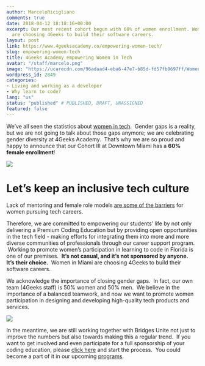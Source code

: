 ```yaml
---
author: MarceloRicigliano
comments: true
date: 2018-04-12 18:18:16+00:00
excerpt: Our most recent cohort begun with 60% of women enrollment. Women in Miami
  are choosing 4Geeks to build their software careers.
layout: post
link: https://www.4geeksacademy.co/empowering-women-tech/
slug: empowering-women-tech
title: 4Geeks Academy empowering Women in Tech
avatar: "/staff/marcelo.png"
image: "https://ucarecdn.com/96adaad4-eba6-47e7-b85d-fd57fb9697ff/WomenPowering011.png"
wordpress_id: 2849
categories:
- Living and working as a developer
- Why learn to code?
lang: "us"
status: "published" # PUBLISHED, DRAFT, UNASSIGNED
featured: false
---
```


We’ve all seen the statistics about [women in tech](https://www.4geeksacademy.co/women-in-tech-2017).  Gender gaps is a reality, but we are not going to talk about those gaps anymore; we are celebrating gender diversity at 4Geeks Academy.  That’s why we are so proud and happy to announce that our Cohort III at Downtown Miami has a **60% female enrollment**!

![](https://ucarecdn.com/fd4533a8-cd3a-444c-bc34-ac0aa6746438/ScreenShot20180411at93505PM1.png)


# Let’s keep an inclusive tech culture


Lack of mentoring and female role models [are some of the barriers](https://techcrunch.com/2016/05/10/the-lack-of-women-in-tech-is-more-than-a-pipeline-problem/) for women pursuing tech careers.

Therefore, we are committed to empowering our students’ life by not only delivering a Premium Coding Education but by providing open opportunities in the tech field - making efforts for integrating them into more and more diverse communities of professionals through our career support program.  Working to promote women’s participation in learning to code in Florida is one of our premises.  **It’s not casual, and it’s not sponsored by anyone.**  **It’s their choice.**  Women in Miami are choosing 4Geeks to build their software careers.

We acknowledge the importance of closing gender gaps.  In fact, our own team (4Geeks staff) is 50% women and 50% men.  We believe in the importance of a balanced teamwork, and now we want to promote women participation in designing and developing high-quality tech products and services.

![](https://ucarecdn.com/0d1774a1-d678-46b7-9615-e3004dda2507/ScreenShot20180411at93527PM.png)

In the meantime, we are still working together with Bridges Unite not just to improve the numbers but also towards making this a regular trend.  If you want to get involved and even participate for a full sponsorship of your coding education, please [click here](https://www.bridgesunite.com/contact) and start the process.  You could become a part of it in our upcoming [programs](https://www.4geeksacademy.co/wp-content/uploads/2017/09/4GEEKS-ACADEMY-SYLLABUS.pdf).  
